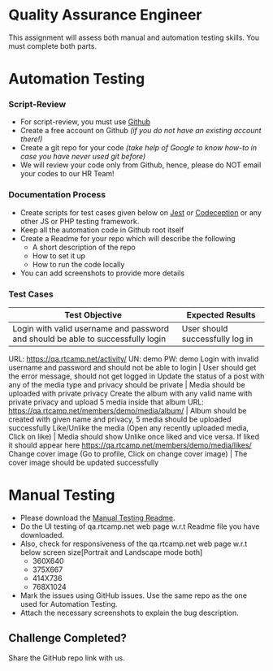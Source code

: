 # Quality Assurance Engineer

This assignment will assess both manual and automation testing skills. You must complete both parts.

# Automation Testing

### Script-Review

* For script-review, you must use [Github](https://github.com/)
* Create a free account on Github _(if you do not have an existing account there!)_
* Create a git repo for your code _(take help of Google to know how-to in case you have never used git before)_
* We will review your code only from Github, hence, please do NOT email your codes to our HR Team!

### Documentation Process

* Create scripts for test cases given below on [Jest](https://jestjs.io/) or [Codeception](https://codeception.com/) or any other JS or PHP testing framework.
* Keep all the automation code in Github root itself
* Create a Readme for your repo which will describe the following
  * A short description of the repo
  * How to set it up
  * How to run the code locally
* You can add screenshots to provide more details

### Test Cases


Test Objective | Expected Results
-------------- | ----------------
Login with valid username and password and should be able to successfully login | User should successfully log in
URL: https://qa.rtcamp.net/activity/ UN: demo PW: demo 
Login with invalid username and password and should not be able to login | User should get the error message, should not get logged in
Update the status of a post with any of the media type and privacy should be private | Media should be uploaded with private privacy
Create the album with any valid name with private privacy and upload 5 media inside that album URL: https://qa.rtcamp.net/members/demo/media/album/ | Album should be created with given name and privacy, 5 media should be uploaded successfully
Like/Unlike the media (Open any recently uploaded media, Click on like) | Media should show Unlike once liked and vice versa. If liked it should appear here https://qa.rtcamp.net/members/demo/media/likes/
Change cover image (Go to profile, Click on change cover image) | The cover image should be updated successfully

# Manual Testing
*   Please download the [Manual Testing Readme](https://github.com/rtCamp/hiring-assignments/blob/master/QA/QA%20Testing%20Readme.png).
*   Do the UI testing of qa.rtcamp.net web page w.r.t Readme file you have downloaded.
*   Also, check for responsiveness of the qa.rtcamp.net web page w.r.t below screen size[Portrait and Landscape mode both]
      * 360X640
      * 375X667
      * 414X736
      * 768X1024
*   Mark the issues using GitHub issues. Use the same repo as the one used for Automation Testing.
*   Attach the necessary screenshots to explain the bug description.

Challenge Completed?
--------------------

Share the GitHub repo link with us.
